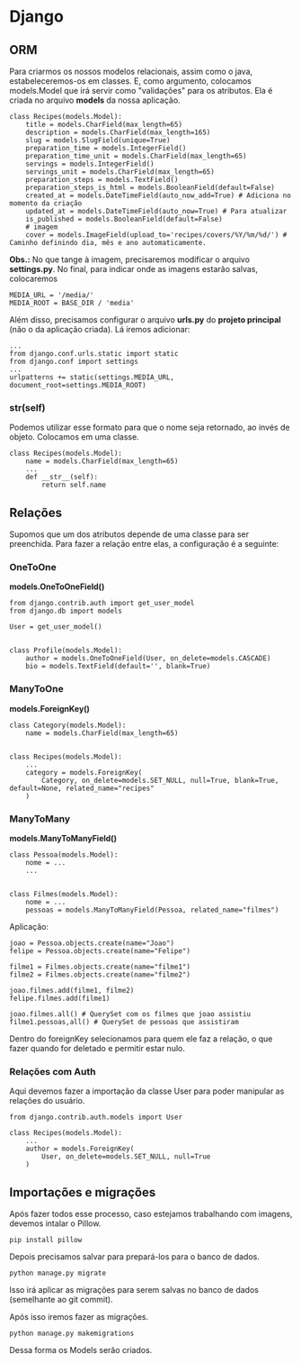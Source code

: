 # Django

## ORM
Para criarmos os nossos modelos relacionais, assim como o java, estabeleceremos-os em classes. E, como argumento, colocamos models.Model que irá servir como "validações" para os atributos. Ela é criada no arquivo **models** da nossa aplicação.
```
class Recipes(models.Model):
    title = models.CharField(max_length=65)
    description = models.CharField(max_length=165)
    slug = models.SlugField(unique=True)
    preparation_time = models.IntegerField()
    preparation_time_unit = models.CharField(max_length=65)
    servings = models.IntegerField()
    servings_unit = models.CharField(max_length=65)
    preparation_steps = models.TextField()
    preparation_steps_is_html = models.BooleanField(default=False)
    created_at = models.DateTimeField(auto_now_add=True) # Adiciona no momento da criação
    updated_at = models.DateTimeField(auto_now=True) # Para atualizar
    is_published = models.BooleanField(default=False)
    # imagem
    cover = models.ImageField(upload_to='recipes/covers/%Y/%m/%d/') # Caminho definindo dia, mês e ano automaticamente.

```

**Obs.:** No que tange à imagem, precisaremos modificar o arquivo **settings.py**. No final, para indicar onde as imagens estarão salvas, colocaremos
```
MEDIA_URL = '/media/'
MEDIA_ROOT = BASE_DIR / 'media'
```

Além disso, precisamos configurar o arquivo **urls.py** do **projeto principal** (não o da aplicação criada). Lá iremos adicionar:
```
...
from django.conf.urls.static import static
from django.conf import settings
...
urlpatterns += static(settings.MEDIA_URL, document_root=settings.MEDIA_ROOT)
```

### __str__(self)
Podemos utilizar esse formato para que o nome seja retornado, ao invés de objeto. Colocamos em uma classe.
```
class Recipes(models.Model):
    name = models.CharField(max_length=65)
    ...
    def __str__(self):
        return self.name
```

## Relações
Supomos que um dos atributos depende de uma classe para ser preenchida. Para fazer a relação entre elas, a configuração é a seguinte:


### OneToOne
**models.OneToOneField()**
```
from django.contrib.auth import get_user_model
from django.db import models

User = get_user_model()


class Profile(models.Model):
    author = models.OneToOneField(User, on_delete=models.CASCADE)
    bio = models.TextField(default='', blank=True)
```

### ManyToOne
**models.ForeignKey()**
```
class Category(models.Model):
    name = models.CharField(max_length=65)


class Recipes(models.Model):
    ...
    category = models.ForeignKey(
        Category, on_delete=models.SET_NULL, null=True, blank=True, default=None, related_name="recipes"
    )
```


### ManyToMany
**models.ManyToManyField()**
```
class Pessoa(models.Model):
    nome = ...
    ...


class Filmes(models.Model):
    nome = ...
    pessoas = models.ManyToManyField(Pessoa, related_name="filmes")
```
Aplicação:
```
joao = Pessoa.objects.create(name="Joao")
felipe = Pessoa.objects.create(name="Felipe")

filme1 = Filmes.objects.create(name="filme1")
filme2 = Filmes.objects.create(name="filme2")

joao.filmes.add(filme1, filme2)
felipe.filmes.add(filme1)

joao.filmes.all() # QuerySet com os filmes que joao assistiu
filme1.pessoas,all() # QuerySet de pessoas que assistiram
```

Dentro do foreignKey selecionamos para quem ele faz a relação, o que fazer quando for deletado e permitir estar nulo.

### Relações com Auth
Aqui devemos fazer a importação da classe User para poder manipular as relações do usuário.
```
from django.contrib.auth.models import User

class Recipes(models.Model):
    ...
    author = models.ForeignKey(
        User, on_delete=models.SET_NULL, null=True
    )
```

## Importações e migrações
Após fazer todos esse processo, caso estejamos trabalhando com imagens, devemos intalar o Pillow.
```
pip install pillow
```

Depois precisamos salvar para prepará-los para o banco de dados.
```
python manage.py migrate
```
Isso irá aplicar as migrações para serem salvas no banco de dados (semelhante ao git commit).

Após isso iremos fazer as migrações.
```
python manage.py makemigrations
```
Dessa forma os Models serão criados.

